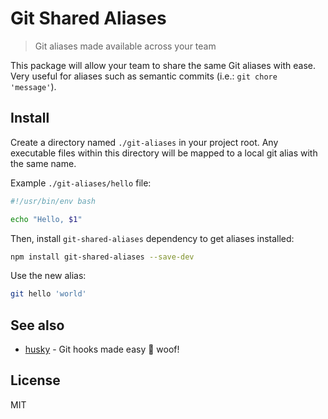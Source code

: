 # Git Shared Aliases

> Git aliases made available across your team

This package will allow your team to share the same Git aliases with ease. Very useful for aliases such as semantic commits (i.e.: `git chore 'message'`).

## Install

Create a directory named `./git-aliases` in your project root. Any executable files within this directory will be mapped to a local git alias with the same name.

Example `./git-aliases/hello` file:

```sh
#!/usr/bin/env bash

echo "Hello, $1"
```

Then, install `git-shared-aliases` dependency to get aliases installed:

```sh
npm install git-shared-aliases --save-dev
```

Use the new alias:

```sh
git hello 'world'
```

## See also

- [husky](https://github.com/typicode/husky) - Git hooks made easy 🐶 woof!

## License

MIT
